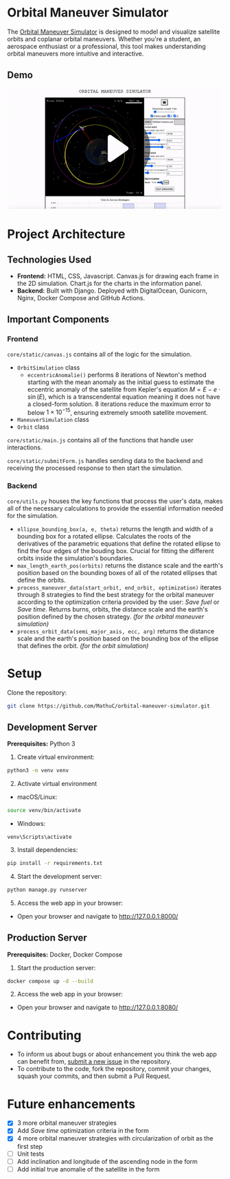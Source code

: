 # Orbital Maneuver Simulator

The [Orbital Maneuver Simulator](https://www.orbitalmaneuversimulator.com/) is designed to model and visualize satellite orbits and coplanar orbital maneuvers. 
Whether you're a student, an aerospace enthusiast or a professional, this tool makes understanding orbital maneuvers more intuitive and interactive.

## Demo

<a href="https://www.youtube.com/watch?v=ykY9Iua_OEU">
  <img src="img/omsDemo.gif" width="500">
</a>

# Project Architecture

## Technologies Used
 - **Frontend:** HTML, CSS, Javascript. Canvas.js for drawing each frame in the 2D simulation. Chart.js for the charts in the information panel.
 - **Backend:** Built with Django. Deployed with DigitalOcean, Gunicorn, Nginx, Docker Compose and GitHub Actions.

## Important Components

### Frontend
`core/static/canvas.js` contains all of the logic for the simulation.
  - `OrbitSimulation` class
    - `eccentricAnomalie()` performs 8 iterations of Newton's method starting with the mean anomaly as the initial guess to estimate the eccentric anomaly of the satellite from Kepler's equation $M = E - e \cdot \sin(E)$, which is a transcendental equation meaning it does not have a closed-form solution. 8 iterations reduce the maximum error to below $1 \times 10^{-15}$, ensuring extremely smooth satellite movement.
  - `ManeuverSimulation` class
  - `Orbit` class

`core/static/main.js` contains all of the functions that handle user interactions.

`core/static/submitForm.js` handles sending data to the backend and receiving the processed response to then start the simulation.

### Backend
`core/utils.py` houses the key functions that process the user's data, makes all of the necessary calculations to provide the essential information needed for the simulation.
  - `ellipse_bounding_box(a, e, theta)` returns the length and width of a bounding box for a rotated ellipse. Calculates the roots of the derivatives of the parametric equations that define the rotated ellipse to find the four edges of the bouding box. Crucial for fitting the different orbits inside the simulation's boundaries.
  - `max_length_earth_pos(orbits)` returns the distance scale and the earth's position based on the bounding boxes of all of the rotated ellipses that define the orbits.
  - `process_maneuver_data(start_orbit, end_orbit, optimization)` iterates through 8 strategies to find the best strategy for the orbital maneuver according to the optimization criteria provided by the user: *Save fuel* or *Save time*. Returns burns, orbits, the distance scale and the earth's position defined by the chosen strategy. *(for the orbital maneuver simulation)*
  - `process_orbit_data(semi_major_axis, ecc, arg)` returns the distance scale and the earth's position based on the bounding box of the ellipse that defines the orbit. *(for the orbit simulation)*

# Setup
Clone the repository:
```bash
git clone https://github.com/MathuC/orbital-maneuver-simulator.git
```
## Development Server
**Prerequisites:** Python 3
1. Create virtual environment:
```bash
python3 -m venv venv
```
2. Activate virtual environment
 - macOS/Linux:
```bash
source venv/bin/activate
```
 - Windows:
```batch
venv\Scripts\activate
```
3. Install dependencies:
```bash
pip install -r requirements.txt
```
4. Start the development server:
```bash
python manage.py runserver
```
5. Access the web app in your browser:
 - Open your browser and navigate to http://127.0.0.1:8000/

## Production Server
**Prerequisites:** Docker, Docker Compose
1. Start the production server:
```bash
docker compose up -d --build
```
2. Access the web app in your browser:
 - Open your browser and navigate to http://127.0.0.1:8080/

# Contributing
 - To inform us about bugs or about enhancement you think the web app can benefit from, [submit a new issue](https://github.com/MathuC/orbital-maneuver-simulator/issues/new) in the repository.
 - To contribute to the code, fork the repository, commit your changes, squash your commits, and then submit a Pull Request.

# Future enhancements 
- [x] 3 more orbital maneuver strategies
- [x] Add *Save time* optimization criteria in the form
- [x] 4 more orbital maneuver strategies with circularization of orbit as the first step
- [ ] Unit tests
- [ ] Add inclination and longitude of the ascending node in the form
- [ ] Add initial true anomalie of the satellite in the form
